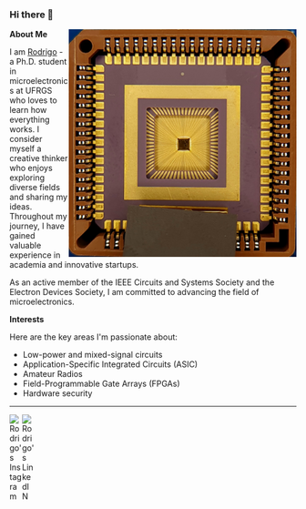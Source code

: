 ### Hi there 👋

<img align="right" alt="GIF" src="asic.jpg?raw=true" width="400" height="400">
  
**About Me**

I am [Rodrigo](https://inf.ufrgs.br/~rnwuerdig/) - a Ph.D. student in microelectronics at UFRGS who loves to learn how everything works. I consider myself a creative thinker who enjoys exploring diverse fields and sharing my ideas. Throughout my journey, I have gained valuable experience in academia and innovative startups. 

As an active member of the IEEE Circuits and Systems Society and the Electron Devices Society, I am committed to advancing the field of microelectronics.

**Interests**

Here are the key areas I'm passionate about:

- Low-power and mixed-signal circuits
- Application-Specific Integrated Circuits (ASIC)
- Amateur Radios
- Field-Programmable Gate Arrays (FPGAs)
- Hardware security

---- 

<a href="https://www.instagram.com/rodrigowue/">
  <img align="left" alt="Rodrigo's Instagram" width="22px" src="https://raw.githubusercontent.com/hussainweb/hussainweb/main/icons/instagram.png" />
</a>
<a href="https://www.linkedin.com/in/rodrigowue/">
  <img align="left" alt="Rodrigo's LinkedIN" width="22px" src="https://raw.githubusercontent.com/peterthehan/peterthehan/master/assets/linkedin.svg" />
</a>
<br />
